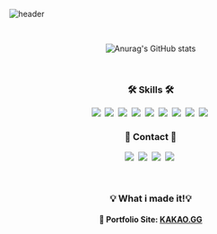 ![header](https://capsule-render.vercel.app/api?type=wave&color=auto&height=300&section=header&text=cptkuk91&fontSize=90)

<br/>

<div align="center">

![Anurag's GitHub stats](https://github-readme-stats.vercel.app/api?username=cptkuk91&theme=great-gatsby&show_icons=true)

</div>

<br/>

<h3 align="center">🛠 Skills 🛠</h3>
<p align="center">
    <img src="https://img.shields.io/badge/HTML5-E34F26?style=flat-square&logo=HTML5&logoColor=white"/></a>&nbsp
    <img src="https://img.shields.io/badge/CSS3-1572B6?style=flat-square&logo=CSS3&logoColor=white"/></a>&nbsp
    <img src="https://img.shields.io/badge/JavaScript-F7DF1E?style=flat-square&logo=JavaScript&logoColor=white"/></a>&nbsp
    <img src="https://img.shields.io/badge/React-61DAFB?style=flat-square&logo=React&logoColor=white"/></a>&nbsp 
    <img src="https://img.shields.io/badge/Next.js-000000?style=flat-square&logo=Next.js&logoColor=white"/></a>&nbsp
    <img src="https://img.shields.io/badge/MySQL-4479A1?style=flat-square&logo=MySQL&logoColor=white"/></a>&nbsp
    <img src="https://img.shields.io/badge/Amazon AWS-232F3E?style=flat-square&logo=Amazon AWS&logoColor=white"/></a>&nbsp
    <img src="https://img.shields.io/badge/GitHub-181717?style=flat-square&logo=GitHub&logoColor=white"/></a>&nbsp
    <img src="https://img.shields.io/badge/Node.js-339933?style=flat-square&logo=Node.js&logoColor=white"/></a>&nbsp
</p>

</p>

<h3 align="center">📱 Contact 📱</h3>
<p align="center">
<a href="https://www.instagram.com/zenith.__.project/" target="_blank" rel="noopener noreferrer"><img src="https://img.shields.io/badge/Instagram-E4405F?style=flat-square&logo=Instagram&logoColor=white"/></a>&nbsp</a>
<a href="https://discord.com/invite/kakaogg" target="_blank" rel="noopener noreferrer"><img src="https://img.shields.io/badge/Discord-5865F2?style=flat-square&logo=Discord&logoColor=white"/></a>&nbsp</a>
<a href="mailto:cptkuk91@gmail.com" target="_blank" rel="noopener noreferrer"><img src="https://img.shields.io/badge/Gmail-EA4335?style=flat-square&logo=Gmail&logoColor=white"/></a>&nbsp</a>
<a href="https://www.youtube.com/channel/UCjLW-jxRzQW3rWgMs8ypFpQ" target="_blank" rel="noopener noreferrer"><img src="https://img.shields.io/badge/YouTube-FF0000?style=flat-square&logo=YouTube&logoColor=white"/></a>&nbsp</a>
</p>

<!-- <h3 align="center">🚀 Interesting 🚀</h3>
<p align="center">
<img src="https://img.shields.io/badge/Bitcoin-F7931A?style=flat-square&logo=Bitcoin&logoColor=white"/></a>&nbsp
<img src="https://img.shields.io/badge/Ethereum-3C3C3D?style=flat-square&logo=Ethereum&logoColor=white"/></a>&nbsp
<img src="https://img.shields.io/badge/Tether-50AF95?style=flat-square&logo=Tether&logoColor=white"/></a>&nbsp
<img src="https://img.shields.io/badge/Solidity-363636?style=flat-square&logo=Solidity&logoColor=white"/></a>&nbsp -->

<div align="center">
</a>&nbsp</a>
<h3>💡 What i made it!💡</h3>
<h4>📌 Portfolio Site: <a href="https://www.kakao.gg/">KAKAO.GG</a></h4>
